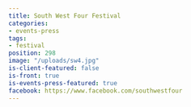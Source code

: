 ```yaml
---
title: South West Four Festival
categories:
- events-press
tags:
- festival
position: 298
image: "/uploads/sw4.jpg"
is-client-featured: false
is-front: true
is-events-press-featured: true
facebook: https://www.facebook.com/southwestfour
---
```


